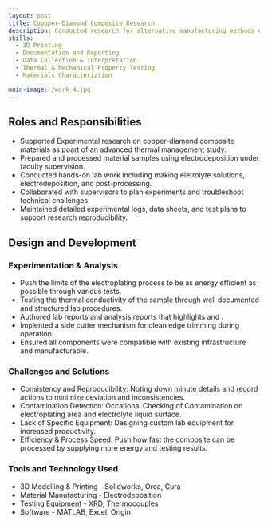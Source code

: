 ```yaml
---
layout: post
title: Coppper-Diamond Composite Research
description: Conducted research for alternative manufacturing methods of copper-diamond composites to be used as powerful heatsinks. Designed custom lab equipment to streamline testing and production. 
skills: 
  - 3D Printing
  - Documentation and Reporting
  - Data Collection & Interpretation
  - Thermal & Mechanical Property Testing
  - Materials Characteriztion

main-image: /work_4.jpg
---
```


## Roles and Responsibilities
- Supported Experimental research on copper-diamond composite materials as poart of an advanced thermal management study.
- Prepared and processed material samples using electrodeposition under faculty supervision.
- Conducted hands-on lab work including making eletrolyte solutions, electrodeposition, and post-processing.
- Collaborated with supervisors to plan experiments and troubleshoot technical challenges.
- Maintained detailed experimental logs, data sheets, and test plans to support research reproducibility.

## Design and Development

### Experimentation & Analysis
- Push the limits of the electroplating process to be as energy efficient as possible through various tests.
- Testing the thermal conductivity of the sample through well documented and structured lab procedures.
- Authored lab reports and analysis reports that highlights and .
- Implented a side cutter mechanism for clean edge trimming during operation.
- Ensured all components were compatible with existing infrastructure and manufacturable.

### Challenges and Solutions
- Consistency and Reproducibility: Noting down minute details and record actions to minimize deviation and inconsistencies.
- Contamination Detection: Occational Checking of Contamination on electroplating area and electrolyte liquid surface.
- Lack of Specific Equipment: Designing custom lab equipment for increased productivity.
- Efficiency & Process Speed: Push how fast the composite can be processed by supplying more energy and testing results.

### Tools and Technology Used
- 3D Modelling & Printing - Solidworks, Orca, Cura
- Material Manufacturing - Electrodeposition
- Testing Equipment - XRD, Thermocouples
- Software - MATLAB, Excel, Origin
